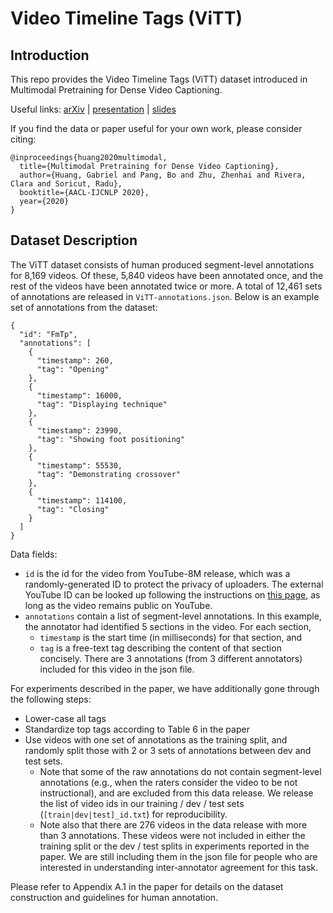 # Video Timeline Tags (ViTT)

## Introduction
This repo provides the Video Timeline Tags (ViTT) dataset introduced in Multimodal Pretraining for Dense Video Captioning.

Useful links: [arXiv](https://arxiv.org/abs/2011.11760) | [presentation](http://www.aacl2020virtualconference.org/paper_275.html) | [slides](https://docs.google.com/presentation/d/13xu7UxdRHawI2lmgb8YF74SJ-g5VWtTF7mo5LqBwOv0/edit?usp=sharing)

If you find the data or paper useful for your own work, please consider citing:
```
@inproceedings{huang2020multimodal,
  title={Multimodal Pretraining for Dense Video Captioning},
  author={Huang, Gabriel and Pang, Bo and Zhu, Zhenhai and Rivera, Clara and Soricut, Radu},
  booktitle={AACL-IJCNLP 2020},
  year={2020}
}
```

## Dataset Description

The ViTT dataset consists of human produced segment-level annotations for 8,169 videos.  Of these, 5,840 videos have been annotated once, and the rest of the videos have been annotated twice or more.  A total of 12,461 sets of annotations are released in ```ViTT-annotations.json```.  Below is an example set of annotations from the dataset:
```
{
  "id": "FmTp",
  "annotations": [
    {
      "timestamp": 260,
      "tag": "Opening"
    },
    {
      "timestamp": 16000,
      "tag": "Displaying technique"
    },
    {
      "timestamp": 23990,
      "tag": "Showing foot positioning"
    },
    {
      "timestamp": 55530,
      "tag": "Demonstrating crossover"
    },
    {
      "timestamp": 114100,
      "tag": "Closing"
    }
  ]
}
```

Data fields:
- ```id``` is the id for the video from YouTube-8M release, which was a randomly-generated ID to protect the privacy of uploaders.  The external YouTube ID can be looked up following the instructions on [this page](http://research.google.com/youtube8m/video_id_conversion.html), as long as the video remains public on YouTube. 
- ```annotations``` contain a list of segment-level annotations.  In this example, the annotator had identified 5 sections in the video.  For each section, 
  - ```timestamp``` is the start time (in milliseconds) for that section, and 
  - ```tag``` is a free-text tag describing the content of that section concisely.  There are 3 annotations (from 3 different annotators) included for this video in the json file.


For experiments described in the paper, we have additionally gone through the following steps:
- Lower-case all tags
- Standardize top tags according to Table 6 in the paper
- Use videos with one set of annotations as the training split, and randomly split those with 2 or 3 sets of annotations between dev and test sets.  
  - Note that some of the raw annotations do not contain segment-level annotations (e.g., when the raters consider the video to be not instructional), and are excluded from this data release.  We release the list of video ids in our training / dev / test sets (```[train|dev|test]_id.txt```) for reproducibility.  
  - Note also that there are 276 videos in the data release with more than 3 annotations.  These videos were not included in either the training split or the dev / test splits in experiments reported in the paper.  We are still including them in the json file for people who are interested in understanding inter-annotator agreement for this task.
  
Please refer to Appendix A.1 in the paper for details on the dataset construction and guidelines for human annotation.

